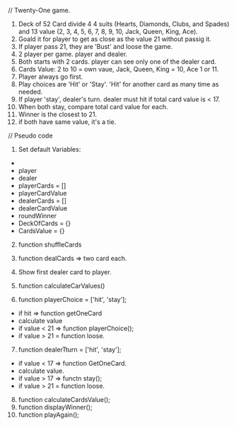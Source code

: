 // Twenty-One game.

1. Deck of 52 Card divide 4 4 suits (Hearts, Diamonds, Clubs, and Spades) and 13 value (2, 3, 4, 5, 6, 7, 8, 9, 10, Jack, Queen, King, Ace).
2. Goald it for player to get as close as the value 21 without passig it.
3. If player pass 21, they are 'Bust' and loose the game.
4. 2 player per game. player and dealer.
5. Both starts with 2 cards. player can see only one of the dealer card.
6. Cards Value: 2 to 10 = own vaue, Jack, Queen, King = 10, Ace 1 or 11.
7. Player always go first.
8. Play choices are 'Hit' or 'Stay'. 'Hit' for another card as many time as needed.
9. If player 'stay', dealer's turn. dealer must hit if total card value is < 17.
10. When both stay, compare total card value for each.
11. Winner is the closest to 21.
12. if both have same value, it's a tie.

// Pseudo code

1. Set default Variables:
  - 
  - player
  - dealer
  - playerCards = []
  - playerCardValue
  - dealerCards = []
  - dealerCardValue
  - roundWinner
  - DeckOfCards = {}
  - CardsValue = {}

2. function shuffleCards

3. function dealCards => two card each.
4. Show first dealer card to player.
5. function calculateCarValues()
6. function playerChoice = ['hit', 'stay'];
  - if hit => function getOneCard
  - calculate value
  - if value < 21 => function playerChoice();
  - if value > 21 = function loose.
7. function dealerTturn = ['hit', 'stay'];
  - if value < 17 => function GetOneCard.
  - calculate value.
  - if value > 17 => functn stay();
  - if value > 21 = function loose.

  8. function calculateCardsValue();
  9. function displayWinner();
  10. function playAgain();